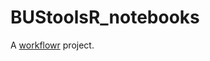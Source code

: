 # BUStoolsR_notebooks

A [workflowr][] project.

[workflowr]: https://github.com/jdblischak/workflowr
